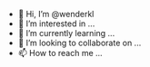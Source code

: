 - 👋 Hi, I’m @wenderkl
- 👀 I’m interested in ...
- 🌱 I’m currently learning ...
- 💞️ I’m looking to collaborate on ...
- 📫 How to reach me ...

<!---
wenderkl/wenderkl is a ✨ special ✨ repository because its `README.md` (this file) appears on your GitHub profile.
You can click the Preview link to take a look at your changes.
--->

